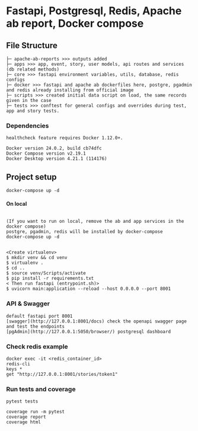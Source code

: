 # Fastapi, Postgresql, Redis, Apache ab report, Docker compose


## File Structure
```
├─ apache-ab-reports >>> outputs added
├─ apps >>> app, event, story, user models, api routes and services (db related methods)
├─ core >>> fastapi environment variables, utils, database, redis configs
├─ docker >>> fastapi and apache ab dockerfiles here, postgre, pgadmin and redis already installing from official image
├─ scripts >>> created initial data script on load, the same records given in the case
├─ tests >>> conftest for general configs and overrides during test, app and story tests.
```

### Dependencies
```
healthcheck feature requires Docker 1.12.0+.

Docker version 24.0.2, build cb74dfc
Docker Compose version v2.19.1
Docker Desktop version 4.21.1 (114176)
```

## Project setup
```
docker-compose up -d
```

#### On local
```

(If you want to run on local, remove the ab and app services in the docker compose)
postgre, pgadmin, redis will be installed by docker-compose
docker-compose up -d


<Create virtualenv>
$ mkdir venv && cd venv
$ virtualenv .
$ cd ..
$ source venv/Scripts/activate
$ pip install -r requirements.txt
< Then run fastapi (entrypoint.sh)>
$ uvicorn main:application --reload --host 0.0.0.0 --port 8001

```

### API & Swagger
```
default fastapi port 8001
[swagger](http://127.0.0.1:8001/docs) check the openapi swagger page and test the endpoints
[pgAdmin](http://127.0.0.1:5050/browser/) postgresql dashboard

```

### Check redis example
```
docker exec -it <redis_container_id>
redis-cli
keys *
get "http://127.0.0.1:8001/stories/token1"
```

### Run tests and coverage
```
pytest tests

coverage run -m pytest
coverage report
coverage html
```
